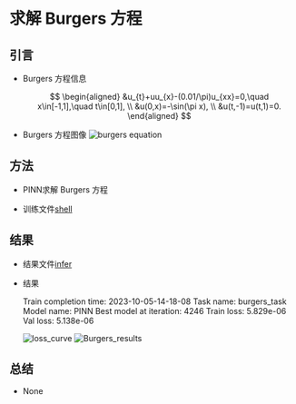 # 求解 Burgers 方程


## 引言

- Burgers 方程信息
  
  $$ 
  \begin{aligned}
    &u_{t}+uu_{x}-(0.01/\pi)u_{xx}=0,\quad x\in[-1,1],\quad t\in[0,1], \\
    &u(0,x)=-\sin(\pi x), \\
    &u(t,-1)=u(t,1)=0.
  \end{aligned}
  $$

- Burgers 方程图像
  ![burgers equation](figures/Burgers_CT_inference.png)

## 方法

- PINN求解 Burgers 方程

- 训练文件[shell](run.sh)
    
## 结果

- 结果文件[infer](analysis/infer.ipynb)
- 结果

    Train completion time: 2023-10-05-14-18-08
    Task name: burgers_task
    Model name: PINN
    Best model at iteration: 4246
    Train loss: 5.829e-06
    Val loss: 5.138e-06

    ![loss_curve](figures/loss_curve.png)
    ![Burgers_results](figures/Burgers_results.png)

## 总结

- None